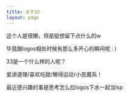 ```yaml
---
title: 关于33
layout: page
---
```




这个人是很懒，但是挺想留下点什么的w

毕竟跟logos相处时候有那么多开心的瞬间呢 : )



33是一个什么样的人呢？



爱讲道理/喜欢吃甜/懒得运动/小恶魔系！



最近感兴趣的事是思考怎么拉logos下水一起当lsp